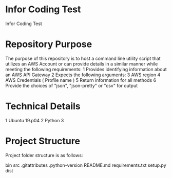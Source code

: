# Infor Coding Test
Infor Coding Test

# Repository Purpose
The purpose of this repository is to host a command line utility script that utilizes an AWS Account or can provide details in a similar manner while meeting the following requirements:
1 Provides identifying information about an AWS API Gateway
2 Expects the following arguments:
3 AWS region
4 AWS Credentials ( Profile name )
5 Return information for all methods
6 Provide the choices of "json", "json-pretty" or "csv" for output

# Technical Details
1 Ubuntu 19.p04
2 Python 3

# Project Structure
Project folder structure is as follows:

bin
src
.gitattributes
.python-version
README.md
requirements.txt
setup.py
dist
